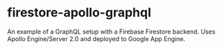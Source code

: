 # firestore-apollo-graphql
An example of a GraphQL setup with a Firebase Firestore backend. Uses Apollo Engine/Server 2.0 and deployed to Google App Engine.
